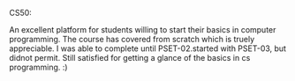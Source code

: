 CS50:

An excellent platform for students willing to start their basics in computer programming. The course has covered from scratch which is truely appreciable.
I was able to complete until PSET-02.started with PSET-03, but didnot permit. Still satisfied for getting a glance of the basics in cs programming. :)
